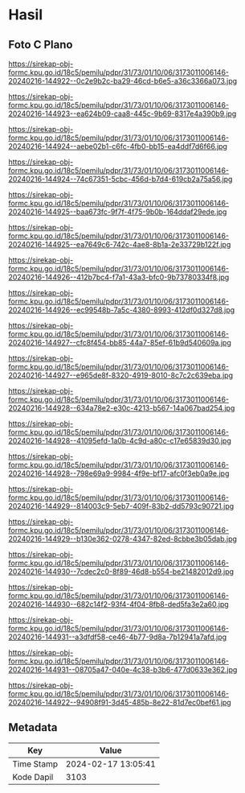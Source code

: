 # Hasil

## Foto C Plano

https://sirekap-obj-formc.kpu.go.id/18c5/pemilu/pdpr/31/73/01/10/06/3173011006146-20240216-144922--0c2e9b2c-ba29-46cd-b6e5-a36c3366a073.jpg

https://sirekap-obj-formc.kpu.go.id/18c5/pemilu/pdpr/31/73/01/10/06/3173011006146-20240216-144923--ea624b09-caa8-445c-9b69-8317e4a390b9.jpg

https://sirekap-obj-formc.kpu.go.id/18c5/pemilu/pdpr/31/73/01/10/06/3173011006146-20240216-144924--aebe02b1-c6fc-4fb0-bb15-ea4ddf7d6f66.jpg

https://sirekap-obj-formc.kpu.go.id/18c5/pemilu/pdpr/31/73/01/10/06/3173011006146-20240216-144924--74c67351-5cbc-456d-b7d4-619cb2a75a56.jpg

https://sirekap-obj-formc.kpu.go.id/18c5/pemilu/pdpr/31/73/01/10/06/3173011006146-20240216-144925--baa673fc-9f7f-4f75-9b0b-164ddaf29ede.jpg

https://sirekap-obj-formc.kpu.go.id/18c5/pemilu/pdpr/31/73/01/10/06/3173011006146-20240216-144925--ea7649c6-742c-4ae8-8b1a-2e33729b122f.jpg

https://sirekap-obj-formc.kpu.go.id/18c5/pemilu/pdpr/31/73/01/10/06/3173011006146-20240216-144926--412b7bc4-f7a1-43a3-bfc0-9b73780334f8.jpg

https://sirekap-obj-formc.kpu.go.id/18c5/pemilu/pdpr/31/73/01/10/06/3173011006146-20240216-144926--ec99548b-7a5c-4380-8993-412df0d327d8.jpg

https://sirekap-obj-formc.kpu.go.id/18c5/pemilu/pdpr/31/73/01/10/06/3173011006146-20240216-144927--cfc8f454-bb85-44a7-85ef-61b9d540609a.jpg

https://sirekap-obj-formc.kpu.go.id/18c5/pemilu/pdpr/31/73/01/10/06/3173011006146-20240216-144927--e965de8f-8320-4919-8010-8c7c2c639eba.jpg

https://sirekap-obj-formc.kpu.go.id/18c5/pemilu/pdpr/31/73/01/10/06/3173011006146-20240216-144928--634a78e2-e30c-4213-b567-14a067bad254.jpg

https://sirekap-obj-formc.kpu.go.id/18c5/pemilu/pdpr/31/73/01/10/06/3173011006146-20240216-144928--41095efd-1a0b-4c9d-a80c-c17e65839d30.jpg

https://sirekap-obj-formc.kpu.go.id/18c5/pemilu/pdpr/31/73/01/10/06/3173011006146-20240216-144928--798e69a9-9984-4f9e-bf17-afc0f3eb0a9e.jpg

https://sirekap-obj-formc.kpu.go.id/18c5/pemilu/pdpr/31/73/01/10/06/3173011006146-20240216-144929--814003c9-5eb7-409f-83b2-dd5793c90721.jpg

https://sirekap-obj-formc.kpu.go.id/18c5/pemilu/pdpr/31/73/01/10/06/3173011006146-20240216-144929--b130e362-0278-4347-82ed-8cbbe3b05dab.jpg

https://sirekap-obj-formc.kpu.go.id/18c5/pemilu/pdpr/31/73/01/10/06/3173011006146-20240216-144930--7cdec2c0-8f89-46d8-b554-be21482012d9.jpg

https://sirekap-obj-formc.kpu.go.id/18c5/pemilu/pdpr/31/73/01/10/06/3173011006146-20240216-144930--682c14f2-93f4-4f04-8fb8-ded5fa3e2a60.jpg

https://sirekap-obj-formc.kpu.go.id/18c5/pemilu/pdpr/31/73/01/10/06/3173011006146-20240216-144931--a3dfdf58-ce46-4b77-9d8a-7b12941a7afd.jpg

https://sirekap-obj-formc.kpu.go.id/18c5/pemilu/pdpr/31/73/01/10/06/3173011006146-20240216-144931--08705a47-040e-4c38-b3b6-477d0633e362.jpg

https://sirekap-obj-formc.kpu.go.id/18c5/pemilu/pdpr/31/73/01/10/06/3173011006146-20240216-144922--94908f91-3d45-485b-8e22-81d7ec0bef61.jpg


## Metadata

| Key        | Value               |
| ---------- | ------------------- |
| Time Stamp | 2024-02-17 13:05:41 |
| Kode Dapil | 3103                |




